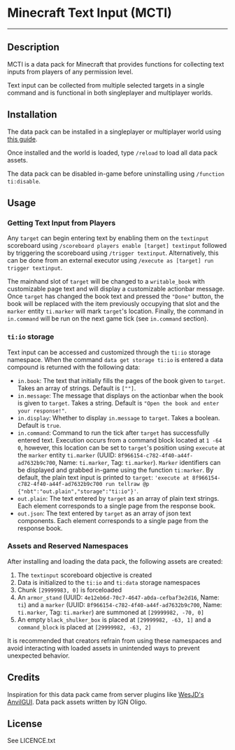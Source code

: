 # Minecraft Text Input (MCTI)
***
## Description
MCTI is a data pack for Minecraft that provides functions for collecting text inputs from players of any permission level.

Text input can be collected from multiple selected targets in a single command and is functional in both singleplayer and multiplayer worlds.

## Installation
The data pack can be installed in a singleplayer or multiplayer world using [this guide](https://minecraft.fandom.com/wiki/Tutorials/Installing_a_data_pack). 

Once installed and the world is loaded, type `/reload` to load all data pack assets.

The data pack can be disabled in-game before uninstalling using `/function ti:disable`.

## Usage
### Getting Text Input from Players
Any `target` can begin entering text by enabling them on the `textinput` scoreboard using `/scoreboard players enable [target] textinput` followed by triggering the scoreboard using `/trigger textinput`. Alternatively, this can be done from an external executor using `/execute as [target] run trigger textinput`. 

The mainhand slot of `target` will be changed to a `writable_book` with customizable page text and will display a customizable actionbar message. Once `target` has changed the book text and pressed the `"Done"` button, the book will be replaced with the item previously occupying that slot and the `marker` entity `ti.marker` will mark `target`'s location. Finally, the command in `in.command` will be run on the next game tick (see `in.command` section).

### `ti:io` storage
Text input can be accessed and customized through the `ti:io` storage namespace. When the command `data get storage ti:io` is entered a data compound is returned with the following data:
- `in.book`: The text that initially fills the pages of the book given to `target`. Takes an array of strings. Default is `[""]`.
- `in.message`: The message that displays on the actionbar when the book is given to `target`. Takes a string. Default is `"Open the book and enter your response!"`.
- `in.display`: Whether to display `in.message` to `target`. Takes a boolean. Default is `true`.
- `in.command`: Command to run the tick after `target` has successfully entered text. Execution occurs from a command block located at `1 -64 0`, however, this location can be set to `target`'s position using `execute` at the `marker` entity `ti.marker` (UUID: `8f966154-c782-4f40-a44f-ad7632b9c700`, Name: `ti.marker`, Tag: `ti.marker`). `Marker` identifiers can be displayed and grabbed in-game using the function `ti:marker`. By default, the plain text input is printed to `target`: `'execute at 8f966154-c782-4f40-a44f-ad7632b9c700 run tellraw @p {"nbt":"out.plain","storage":"ti:io"}'`.
- `out.plain`: The text entered by `target` as an array of plain text strings. Each element corresponds to a single page from the response book.
- `out.json`: The text entered by `target` as an array of json text components. Each element corresponds to a single page from the response book.

### Assets and Reserved Namespaces
After installing and loading the data pack, the following assets are created:
1. The `textinput` scoreboard objective is created
2. Data is initialized to the `ti:io` and `ti:data` storage namespaces
3. Chunk `[29999983, 0]` is forceloaded
4. An `armor_stand` (UUID: `4e12eb6d-70c7-4647-a0da-cefbaf3e2d16`, Name: `ti`) and a `marker` (UUID: `8f966154-c782-4f40-a44f-ad7632b9c700`, Name: `ti.marker`, Tag: `ti.marker`) are summoned at `[29999982, -70, 0]`
5. An empty `black_shulker_box` is placed at `[29999982, -63, 1]` and a `command_block` is placed at `[29999982, -63, 2]`

It is recommended that creators refrain from using these namespaces and avoid interacting with loaded assets in unintended ways to prevent unexpected behavior.

## Credits
Inspiration for this data pack came from server plugins like [WesJD's AnvilGUI](https://github.com/WesJD/AnvilGUI). Data pack assets written by IGN Oligo.

## License
See LICENCE.txt
